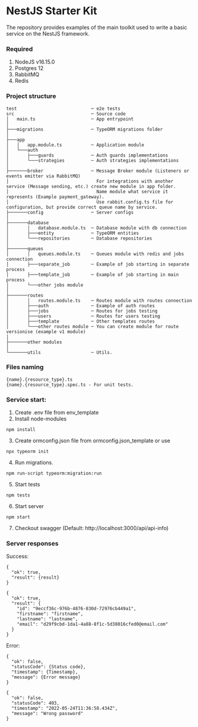 # NestJS Starter Kit

The repository provides examples of the main toolkit used to write a basic service on the NestJS framework.

### Required

1. NodeJS v16.15.0
2. Postgres 12
3. RabbitMQ
4. Redis

### Project structure

```
test                            ─ e2e tests
src                             ─ Source code
│   main.ts                     ─ App entrypoint
│
├───migrations                  ─ TypeORM migrations folder
│
├───app
│   │   app.module.ts           ─ Application module
│   └───auth
│       ├───guards              ─ Auth guards implementations
│       └───strategies          ─ Auth strategies implementations
│
├───────broker                  ─ Message Broker module (Listeners or events emitter via RabbitMQ)
│                                 For integrations with another service (Message sending, etc.) create new module in app folder.
│                                 Name module what service it represents (Example payment_gateway).
│                                 Use rabbit.config.ts file for configuration, but provide correct queue name by service.
├───────config                  ─ Server configs
│
├───────database
│       │   database.module.ts  ─ Database module with db connection
│       ├───entity              ─ TypeORM entities
│       └───repositories        ─ Database repositories
│
├───────queues
│       │   queues.module.ts    ─ Queues module with redis and jobs connection
│       ├───separate_job        ─ Example of job starting in separate process
│       ├───template_job        ─ Example of job starting in main process
│       └───other jobs module
│
├───────routes
│       │   routes.module.ts    ─ Routes module with routes connection
│       ├───auth                ─ Example of auth routes
│       ├───jobs                ─ Routes for jobs testing
│       ├───users               ─ Routes for users testing
│       ├───template            ─ Other templates routes
│       └───other routes module ─ You can create module for route versionise (example v1 module)
│
├───────other modules
│
└───────utils                   ─ Utils.
```

### Files naming

```
{name}.{resource_type}.ts
{name}.{resource_type}.spec.ts - For unit tests.
```

### Service start:

1. Create .env file from env_template
2. Install node-modules
```
npm install
```
3. Create ormconfig.json file from ormconfig.json_template or use
```
npx typeorm init
```
4. Run migrations.
```
npm run-script typeorm:migration:run
```
5. Start tests
```
npm tests
```
6. Start server
```
npm start
```
7. Checkout swagger (Default: http://localhost:3000/api/api-info)

### Server responses

Success:
```
{
  "ok": true,
  "result": {result}
}
```

```
{
  "ok": true,
  "result": {
    "id": "9eccf36c-976b-4876-830d-72976cb449a1",
    "firstname": "firstname",
    "lastname": "lastname",
    "email": "d29f9cbd-1da1-4a88-8f1c-5d38016cfed0@email.com"
  }
}
```

Error:
```
{
  "ok": false,
  "statusCode": {Status code},
  "timestamp": {Timestamp},
  "message": {Error message}
}
```

```
{
  "ok": false,
  "statusCode": 403,
  "timestamp": "2022-05-24T11:36:58.434Z",
  "message": "Wrong password"
}
```
